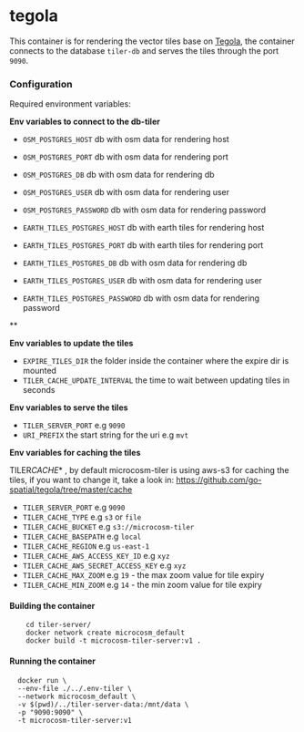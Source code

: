 # tegola

This container is for rendering the vector tiles base on [Tegola](https://github.com/go-spatial/tegola), the container connects to the database `tiler-db` and serves the tiles through the port `9090`.

### Configuration

Required environment variables:

**Env variables to connect to the db-tiler**

- `OSM_POSTGRES_HOST` db with osm data for rendering host
- `OSM_POSTGRES_PORT` db with osm data for rendering port
- `OSM_POSTGRES_DB` db with osm data for rendering db
- `OSM_POSTGRES_USER` db with osm data for rendering user
- `OSM_POSTGRES_PASSWORD` db with osm data for rendering password

- `EARTH_TILES_POSTGRES_HOST` db with earth tiles for rendering host
- `EARTH_TILES_POSTGRES_PORT` db with earth tiles for rendering port
- `EARTH_TILES_POSTGRES_DB` db with osm data for rendering db
- `EARTH_TILES_POSTGRES_USER` db with osm data for rendering user
- `EARTH_TILES_POSTGRES_PASSWORD` db with osm data for rendering password

\*\*

**Env variables to update the tiles**

- `EXPIRE_TILES_DIR` the folder inside the container where the expire dir is mounted
- `TILER_CACHE_UPDATE_INTERVAL` the time to wait between updating tiles in seconds

**Env variables to serve the tiles**

- `TILER_SERVER_PORT` e.g `9090`
- `URI_PREFIX` the start string for the uri e.g `mvt`

**Env variables for caching the tiles**

TILER*CACHE*\* , by default microcosm-tiler is using aws-s3 for caching the tiles, if you want to change it, take a look in: https://github.com/go-spatial/tegola/tree/master/cache

- `TILER_SERVER_PORT` e.g `9090`
- `TILER_CACHE_TYPE` e.g `s3` or `file`
- `TILER_CACHE_BUCKET` e.g `s3://microcosm-tiler`
- `TILER_CACHE_BASEPATH` e.g `local`
- `TILER_CACHE_REGION` e.g `us-east-1`
- `TILER_CACHE_AWS_ACCESS_KEY_ID` e.g `xyz`
- `TILER_CACHE_AWS_SECRET_ACCESS_KEY` e.g `xyz`
- `TILER_CACHE_MAX_ZOOM` e.g `19` - the max zoom value for tile expiry
- `TILER_CACHE_MIN_ZOOM` e.g `14` - the min zoom value for tile expiry

#### Building the container

```
    cd tiler-server/
    docker network create microcosm_default
    docker build -t microcosm-tiler-server:v1 .
```

#### Running the container

```
  docker run \
  --env-file ./../.env-tiler \
  --network microcosm_default \
  -v $(pwd)/../tiler-server-data:/mnt/data \
  -p "9090:9090" \
  -t microcosm-tiler-server:v1
```
